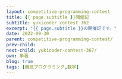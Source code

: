 ```yaml
---
layout: competitive-programming-contest
title: {{ page.subtitle }}開催記
subtitle: yukicoder contest 362
excerpt: "{{ page.subtitle }}の開催記です。"
date: 2022-09-30
parent: competitive-programming-contest/
prev-child:
next-child: yukicoder-contest-367/
own: 単著
blog: true
tags: [競技プログラミング,数学]
---
```



